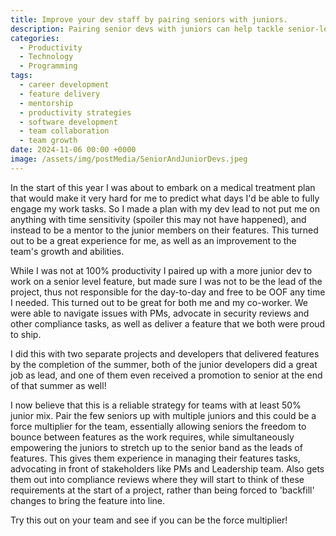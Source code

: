 ```yaml
---
title: Improve your dev staff by pairing seniors with juniors.
description: Pairing senior devs with juniors can help tackle senior-level features and enhance your team's skills and efficiency.
categories:
  - Productivity
  - Technology
  - Programming
tags:
  - career development
  - feature delivery
  - mentorship
  - productivity strategies
  - software development
  - team collaboration
  - team growth
date: 2024-11-06 00:00 +0000
image: /assets/img/postMedia/SeniorAndJuniorDevs.jpeg
---
```

In the start of this year I was about to embark on a medical treatment plan that would make it very hard for me to predict what days I'd be able to fully engage my work tasks. So I made a plan with my dev lead to not put me on anything with time sensitivity (spoiler this may not have happened), and instead to be a mentor to the junior members on their features.  This turned out to be a great experience for me, as well as an improvement to the team's growth and abilities.

While I was not at 100% productivity I paired up with a more junior dev to work on a senior level feature, but made sure I was not to be the lead of the project, thus not responsible for the day-to-day and free to be OOF any time I needed.  This turned out to be great for both me and my co-worker. We were able to navigate issues with PMs, advocate in security reviews and other compliance tasks, as well as deliver a feature that we both were proud to ship.

I did this with two separate projects and developers that delivered features by the completion of the summer, both of the junior developers did a great job as lead, and one of them even received a promotion to senior at the end of that summer as well!

I now believe that this is a reliable strategy for teams with at least 50% junior mix. Pair the few seniors up with multiple juniors and this could be a force multiplier for the team, essentially allowing seniors the freedom to bounce between features as the work requires, while simultaneously empowering the juniors to stretch up to the senior band as the leads of features. This gives them experience in managing their features tasks, advocating in front of stakeholders like PMs and Leadership team. Also gets them out into compliance reviews where they will start to think of these requirements at the start of a project, rather than being forced to 'backfill' changes to bring the feature into line.

Try this out on your team and see if you can be the force multiplier!
